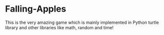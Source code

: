 # Falling-Apples
This is the very amazing game which is mainly implemented in Python turtle library and other libraries like math, random and time!
